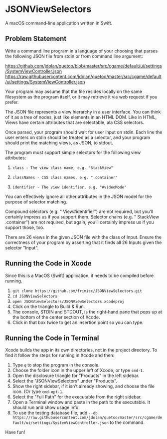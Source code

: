 # JSONViewSelectors
A macOS command-line application written in Swift.

## Problem Statement
Write a command line program in a language of your choosing that parses the following JSON file from stdin or from command line argument:

https://github.com/jdolan/quetoo/blob/master/src/cgame/default/ui/settings/SystemViewController.json
https://raw.githubusercontent.com/jdolan/quetoo/master/src/cgame/default/ui/settings/SystemViewController.json

Your program may assume that the file resides locally on the same filesystem as the program itself, or it may retrieve it via web request if you prefer.

The JSON file represents a view hierarchy in a user interface. You can think of it as a tree of nodes, just like elements in an HTML DOM. Like in HTML, Views have certain attributes that are selectable, ala CSS selectors.

Once parsed, your program should wait for user input on stdin. Each line the user enters on stdin should be treated as a selector, and your program should print the matching views, as JSON, to stdout.

The program must support simple selectors for the following view attributes:

1.     class - The view class name, e.g. "StackView"
2.     classNames - CSS class names, e.g. ".container"
3.     identifier - The view identifier, e.g. "#videoMode"

You can effectively ignore all other attributes in the JSON model for the purpose of selector matching.

Compound selectors (e.g. " View#identifier") are not required, but you’ll certainly impress us if you support them.  Selector chains (e.g. " StackView .container") are not required, but again, you’ll certainly impress us if you support those, too.

There are 26 views in the given JSON file with the class of Input. Ensure the correctness of your program by asserting that it finds all 26 Inputs given the selector "Input".

## Running the Code in Xcode

Since this is a MacOS (Swift) application, it needs to be compiled before running.

1. `git clone https://github.com/frimicc/JSONViewSelectors.git`
2. `cd JSONViewSelectors`
3. `open JSONViewSelectors/JSONViewSelectors.xcodeproj`
4. Click on the triangle to Build & Run.
5. The console, STDIN and STDOUT, is the right-hand pane that pops up at the bottom of the center section of Xcode.
6. Click in that box twice to get an insertion point so you can type.

## Running the Code in Terminal

Xcode builds the app in its own directories, not in the project directory. To find it follow the steps for running
in Xcode and then:

1. Type `q` to stop the program in the console.
2. Choose the folder icon in the upper left of Xcode, or type `cmd-1`.
3. Open the disclosure triangle for "Products" in the left sidebar.
4. Select the "JSONViewSelectors" under "Products".
5. Show the right sidebar, if it isn't already showing, and choose the file icon. (Or type `cmd-opt-1`.
6. Select the "Full Path" for the executable from the right sidebar.
7. Open a Terminal window and paste in the path to the executable. It should run and show usage info.
8. To use the testing database file, add `--db https://raw.githubusercontent.com/jdolan/quetoo/master/src/cgame/default/ui/settings/SystemViewController.json` to the command.

Have fun!
